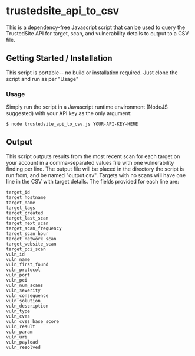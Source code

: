 # trustedsite_api_to_csv

This is a dependency-free Javascript script that can be used to query the TrustedSite API for target, scan, and vulnerability details to output to a CSV file.

## Getting Started / Installation

This script is portable-- no build or installation required. Just clone the script and run as per "Usage"

### Usage

Simply run the script in a Javascript runtime environment (NodeJS suggested) with your API key as the only argument:

```
$ node trustedsite_api_to_csv.js YOUR-API-KEY-HERE
```

## Output

This script outputs results from the most recent scan for each target on your account in a comma-separated values file with one vulnerability finding per line. The output file will be placed in the directory the script is run from, and be named "output.csv". Targets with no scans will have one line in the CSV with target details. The fields provided for each line are:


    target_id
    target_hostname
    target_name
    target_tags
    target_created
    target_last_scan
    target_next_scan
    target_scan_frequency
    target_scan_hour
    target_network_scan
    target_website_scan
    target_pci_scan
    vuln_id
    vuln_name
    vuln_first_found
    vuln_protocol
    vuln_port
    vuln_pci
    vuln_num_scans
    vuln_severity
    vuln_consequence
    vuln_solution
    vuln_description
    vuln_type
    vuln_cves
    vuln_cvss_base_score
    vuln_result
    vuln_param
    vuln_uri
    vuln_payload
    vuln_resolved
